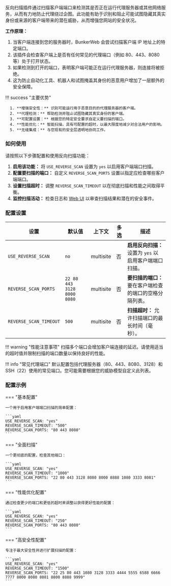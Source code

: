 反向扫描插件通过扫描客户端端口来检测其是否正在运行代理服务器或其他网络服务，从而有力地防止代理绕过企图。此功能有助于识别和阻止可能试图隐藏其真实身份或来源的客户端带来的潜在威胁，从而增强您网站的安全状况。

**工作原理：**

1.  当客户端连接到您的服务器时，BunkerWeb 会尝试扫描客户端 IP 地址上的特定端口。
2.  该插件会检查客户端上是否有任何常见的代理端口（例如 80、443、8080 等）处于打开状态。
3.  如果检测到打开的端口，表明客户端可能正在运行代理服务器，则连接将被拒绝。
4.  这为防止自动化工具、机器人和试图掩盖其身份的恶意用户增加了一层额外的安全保障。

!!! success "主要优势"

      1. **增强安全性：** 识别可能运行用于恶意目的的代理服务器的客户端。
      2. **代理检测：** 帮助检测并阻止试图隐藏其真实身份的客户端。
      3. **可配置设置：** 根据您的特定安全要求自定义要扫描的端口。
      4. **性能优化：** 智能扫描，具有可配置的超时，以最大限度地减少对合法用户的影响。
      5. **无缝集成：** 与您现有的安全层透明地协同工作。

### 如何使用

请按照以下步骤配置和使用反向扫描功能：

1.  **启用该功能：** 将 `USE_REVERSE_SCAN` 设置为 `yes` 以启用客户端端口扫描。
2.  **配置要扫描的端口：** 自定义 `REVERSE_SCAN_PORTS` 设置以指定应检查哪些客户端端口。
3.  **设置扫描超时：** 调整 `REVERSE_SCAN_TIMEOUT` 以在彻底扫描和性能之间取得平衡。
4.  **监控扫描活动：** 检查日志和 [Web UI](web-ui.md) 以审查扫描结果和潜在的安全事件。

### 配置设置

| 设置                   | 默认值                     | 上下文    | 多选 | 描述                                                    |
| ---------------------- | -------------------------- | --------- | ---- | ------------------------------------------------------- |
| `USE_REVERSE_SCAN`     | `no`                       | multisite | 否   | **启用反向扫描：** 设置为 `yes` 以启用客户端端口扫描。  |
| `REVERSE_SCAN_PORTS`   | `22 80 443 3128 8000 8080` | multisite | 否   | **要扫描的端口：** 要在客户端检查的端口的空格分隔列表。 |
| `REVERSE_SCAN_TIMEOUT` | `500`                      | multisite | 否   | **扫描超时：** 允许扫描端口的最长时间（毫秒）。         |

!!! warning "性能注意事项"
扫描多个端口会增加客户端连接的延迟。请使用适当的超时值并限制扫描的端口数量以保持良好的性能。

!!! info "常见代理端口"
默认配置包括代理服务器（80、443、8080、3128）和 SSH（22）使用的常见端口。您可能需要根据您的威胁模型自定义此列表。

### 配置示例

=== "基本配置"

    一个用于启用客户端端口扫描的简单配置：

    ```yaml
    USE_REVERSE_SCAN: "yes"
    REVERSE_SCAN_TIMEOUT: "500"
    REVERSE_SCAN_PORTS: "80 443 8080"
    ```

=== "全面扫描"

    一个更彻底的配置，检查其他端口：

    ```yaml
    USE_REVERSE_SCAN: "yes"
    REVERSE_SCAN_TIMEOUT: "1000"
    REVERSE_SCAN_PORTS: "22 80 443 3128 8080 8000 8888 1080 3333 8081"
    ```

=== "性能优化配置"

    通过检查更少的端口和更低的超时来调整以获得更好性能的配置：

    ```yaml
    USE_REVERSE_SCAN: "yes"
    REVERSE_SCAN_TIMEOUT: "250"
    REVERSE_SCAN_PORTS: "80 443 8080"
    ```

=== "高安全性配置"

    专注于最大安全性并进行扩展扫描的配置：

    ```yaml
    USE_REVERSE_SCAN: "yes"
    REVERSE_SCAN_TIMEOUT: "1500"
    REVERSE_SCAN_PORTS: "22 25 80 443 1080 3128 3333 4444 5555 6588 6666 7777 8000 8080 8081 8800 8888 9999"
    ```

